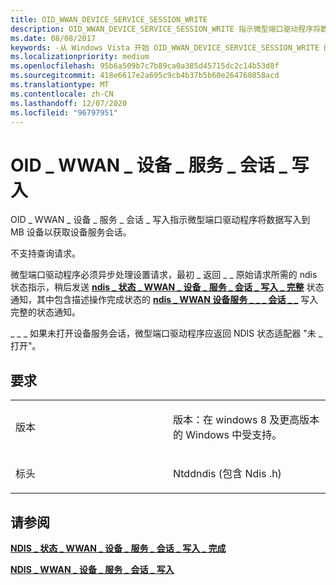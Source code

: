 ```yaml
---
title: OID_WWAN_DEVICE_SERVICE_SESSION_WRITE
description: OID_WWAN_DEVICE_SERVICE_SESSION_WRITE 指示微型端口驱动程序将数据写入到 MB 设备，以获取设备服务会话。NDIS_STATUS_WWAN_DEVICE_SERVICE_SESSION_WRITE_COMPLETE 状态通知，其中包含描述操作完成状态的 NDIS_WWAN_DEVICE_SERVICE_SESSION_WRITE_COMPLETE 结构。
ms.date: 08/08/2017
keywords: -从 Windows Vista 开始 OID_WWAN_DEVICE_SERVICE_SESSION_WRITE 的网络驱动程序
ms.localizationpriority: medium
ms.openlocfilehash: 95b6a509b7c7b89ca0a385d45715dc2c14b53d8f
ms.sourcegitcommit: 418e6617e2a695c9cb4b37b5b60e264760858acd
ms.translationtype: MT
ms.contentlocale: zh-CN
ms.lasthandoff: 12/07/2020
ms.locfileid: "96797951"
---
```

# <a name="oid_wwan_device_service_session_write"></a>OID \_ WWAN \_ 设备 \_ 服务 \_ 会话 \_ 写入


OID \_ WWAN \_ 设备 \_ 服务 \_ 会话 \_ 写入指示微型端口驱动程序将数据写入到 MB 设备以获取设备服务会话。

不支持查询请求。

微型端口驱动程序必须异步处理设置请求，最初 \_ 返回 \_ \_ 原始请求所需的 ndis 状态指示，稍后发送 [**ndis \_ 状态 \_ WWAN \_ 设备 \_ 服务 \_ 会话 \_ 写入 \_ 完整**](./ndis-status-wwan-device-service-session-write-complete.md) 状态通知，其中包含描述操作完成状态的 [**ndis \_ WWAN 设备服务 \_ \_ \_ 会话 \_ \_**](/windows-hardware/drivers/ddi/ndiswwan/ns-ndiswwan-_ndis_wwan_device_service_session_write_complete) 写入完整的状态通知。

\_ \_ \_ 如果未打开设备服务会话，微型端口驱动程序应返回 NDIS 状态适配器 "未 \_ 打开"。

<a name="requirements"></a>要求
------------

<table>
<colgroup>
<col width="50%" />
<col width="50%" />
</colgroup>
<tbody>
<tr class="odd">
<td><p>版本</p></td>
<td><p>版本：在 windows 8 及更高版本的 Windows 中受支持。</p></td>
</tr>
<tr class="even">
<td><p>标头</p></td>
<td>Ntddndis (包含 Ndis .h) </td>
</tr>
</tbody>
</table>

## <a name="see-also"></a>请参阅


[**NDIS \_ 状态 \_ WWAN \_ 设备 \_ 服务 \_ 会话 \_ 写入 \_ 完成**](./ndis-status-wwan-device-service-session-write-complete.md)

[**NDIS \_ WWAN \_ 设备 \_ 服务 \_ 会话 \_ 写入**](/windows-hardware/drivers/ddi/ndiswwan/ns-ndiswwan-_ndis_wwan_device_service_session_write)

 

